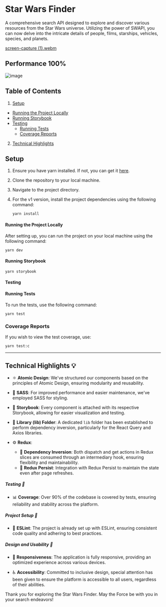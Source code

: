 # Star Wars Finder

A comprehensive search API designed to explore and discover various resources from the Star Wars universe. Utilizing the power of SWAPI, you can now delve into the intricate details of people, films, starships, vehicles, species, and planets.

[screen-capture (1).webm](https://github.com/tjuandev/star-wars-finder/assets/67200208/f9c63b30-d142-4760-8b0e-b42f2f946d75)


## Performance 100%

![image](https://github.com/tjuandev/star-wars-finder/assets/67200208/2806dd6f-b6ac-4ff4-ab47-cf4ea7693d19)


## Table of Contents

1. [Setup](#setup)
  - [Running the Project Locally](#running-the-project-locally)
  - [Running Storybook](#running-storybook)
  - [Testing](#testing)
      - [Running Tests](#running-tests)
      - [Coverage Reports](#coverage-reports)
2. [Technical Highlights](#technical-highlights-bulb)

## Setup

1. Ensure you have yarn installed. If not, you can get it [here](https://classic.yarnpkg.com/en/docs/install/).
2. Clone the repository to your local machine.
3. Navigate to the project directory.
4. For the v1 version, install the project dependencies using the following command:

   ```
   yarn install
   ```

#### Running the Project Locally

After setting up, you can run the project on your local machine using the following command:

```
yarn dev
```

#### Running Storybook

```
yarn storybook
```

#### Testing

#### Running Tests

To run the tests, use the following command:

```
yarn test
```

### Coverage Reports

If you wish to view the test coverage, use:

```
yarn test:c
```

---


## Technical Highlights :bulb:

- :atom_symbol: **Atomic Design**: We've structured our components based on the principles of Atomic Design, ensuring modularity and reusability.
  
- :art: **SASS**: For improved performance and easier maintenance, we've employed SASS for styling.
  
- :book: **Storybook**: Every component is attached with its respective Storybook, allowing for easier visualization and testing.
  
- :file_folder: **Library (lib) Folder**: A dedicated `lib` folder has been established to perform dependency inversion, particularly for the React Query and Axios libraries.
  
- :gear: **Redux**: 
  - :link: **Dependency Inversion**: Both dispatch and get actions in Redux slices are consumed through an intermediary hook, ensuring flexibility and maintainability.
  - :floppy_disk: **Redux Persist**: Integration with Redux Persist to maintain the state even after page refreshes.

##### Testing :test_tube:

- :bar_chart: **Coverage**: Over 90% of the codebase is covered by tests, ensuring reliability and stability across the platform.

##### Project Setup :wrench:

- :no_entry_sign: **ESLint**: The project is already set up with ESLint, ensuring consistent code quality and adhering to best practices.

##### Design and Usability :iphone:

- :mobile_phone_off: **Responsiveness**: The application is fully responsive, providing an optimized experience across various devices.
  
- :wheelchair: **Accessibility**: Committed to inclusive design, special attention has been given to ensure the platform is accessible to all users, regardless of their abilities.



Thank you for exploring the Star Wars Finder. May the Force be with you in your search endeavors!
